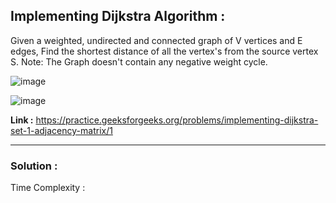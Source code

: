 ## Implementing Dijkstra Algorithm :
Given a weighted, undirected and connected graph of V vertices and E edges, Find the shortest distance of all the vertex's from the source vertex S.
Note: The Graph doesn't contain any negative weight cycle.

![image](https://user-images.githubusercontent.com/23376002/162572585-3220f31b-71fd-4652-9645-d9c803bb8160.png)

![image](https://user-images.githubusercontent.com/23376002/162572593-75ebda16-5e00-4837-b91c-a1ff36b8ae9e.png)

**Link :** https://practice.geeksforgeeks.org/problems/implementing-dijkstra-set-1-adjacency-matrix/1


-----------------------------------------------------------------------------------------------------------------------------------------------------


### Solution :

Time Complexity :



